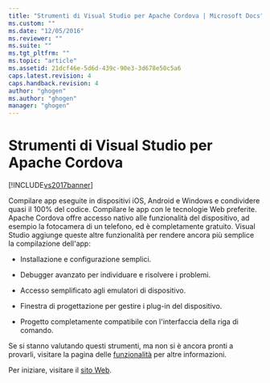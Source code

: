 ```yaml
---
title: "Strumenti di Visual Studio per Apache Cordova | Microsoft Docs"
ms.custom: ""
ms.date: "12/05/2016"
ms.reviewer: ""
ms.suite: ""
ms.tgt_pltfrm: ""
ms.topic: "article"
ms.assetid: 21dcf46e-5d6d-439c-90e3-3d678e50c5a6
caps.latest.revision: 4
caps.handback.revision: 4
author: "ghogen"
ms.author: "ghogen"
manager: "ghogen"
---
```

# Strumenti di Visual Studio per Apache Cordova
[!INCLUDE[vs2017banner](../code-quality/includes/vs2017banner.md)]

Compilare app eseguite in dispositivi iOS, Android e Windows e condividere quasi il 100% del codice. Compilare le app con le tecnologie Web preferite. Apache Cordova offre accesso nativo alle funzionalità del dispositivo, ad esempio la fotocamera di un telefono, ed è completamente gratuito. Visual Studio aggiunge queste altre funzionalità per rendere ancora più semplice la compilazione dell'app:  
  
-   Installazione e configurazione semplici.  
  
-   Debugger avanzato per individuare e risolvere i problemi.  
  
-   Accesso semplificato agli emulatori di dispositivo.  
  
-   Finestra di progettazione per gestire i plug\-in del dispositivo.  
  
-   Progetto completamente compatibile con l'interfaccia della riga di comando.  
  
 Se si stanno valutando questi strumenti, ma non si è ancora pronti a provarli, visitare la pagina delle [funzionalità](https://www.visualstudio.com/explore/cordova-vs) per altre informazioni.  
  
 Per iniziare, visitare il [sito Web](http://taco.visualstudio.com/en-us/docs/get-started-vs-tools-apache-cordova/).